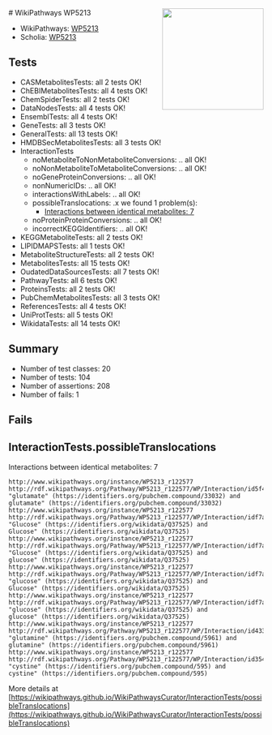<img style="float: right; width: 200px" src="https://upload.wikimedia.org/wikipedia/commons/thumb/8/83/Wplogo_with_text_500.png/640px-Wplogo_with_text_500.png" />
# WikiPathways WP5213

* WikiPathways: [WP5213](https://new.wikipathways.org/pathways/WP5213)
* Scholia: [WP5213](https://scholia.toolforge.org/wikipathways/WP5213)
## Tests
* CASMetabolitesTests: all 2 tests OK!
* ChEBIMetabolitesTests: all 4 tests OK!
* ChemSpiderTests: all 2 tests OK!
* DataNodesTests: all 4 tests OK!
* EnsemblTests: all 4 tests OK!
* GeneTests: all 3 tests OK!
* GeneralTests: all 13 tests OK!
* HMDBSecMetabolitesTests: all 3 tests OK!
* InteractionTests
    * noMetaboliteToNonMetaboliteConversions: .. all OK!
    * noNonMetaboliteToMetaboliteConversions: .. all OK!
    * noGeneProteinConversions: .. all OK!
    * nonNumericIDs: .. all OK!
    * interactionsWithLabels: .. all OK!
    * possibleTranslocations: .x we found 1 problem(s):
        * [Interactions between identical metabolites: 7](#d59038ca)
    * noProteinProteinConversions: .. all OK!
    * incorrectKEGGIdentifiers: .. all OK!
* KEGGMetaboliteTests: all 2 tests OK!
* LIPIDMAPSTests: all 1 tests OK!
* MetaboliteStructureTests: all 2 tests OK!
* MetabolitesTests: all 15 tests OK!
* OudatedDataSourcesTests: all 7 tests OK!
* PathwayTests: all 6 tests OK!
* ProteinsTests: all 2 tests OK!
* PubChemMetabolitesTests: all 3 tests OK!
* ReferencesTests: all 4 tests OK!
* UniProtTests: all 5 tests OK!
* WikidataTests: all 14 tests OK!


## Summary

* Number of test classes: 20
* Number of tests: 104
* Number of assertions: 208
* Number of fails: 1

## Fails

<a name="d59038ca" />

## InteractionTests.possibleTranslocations

Interactions between identical metabolites: 7
```
http://www.wikipathways.org/instance/WP5213_r122577 http://rdf.wikipathways.org/Pathway/WP5213_r122577/WP/Interaction/id5f4ae558 "glutamate" (https://identifiers.org/pubchem.compound/33032) and 
glutamate" (https://identifiers.org/pubchem.compound/33032)
http://www.wikipathways.org/instance/WP5213_r122577 http://rdf.wikipathways.org/Pathway/WP5213_r122577/WP/Interaction/idf7a8485f "Glucose" (https://identifiers.org/wikidata/Q37525) and 
Glucose" (https://identifiers.org/wikidata/Q37525)
http://www.wikipathways.org/instance/WP5213_r122577 http://rdf.wikipathways.org/Pathway/WP5213_r122577/WP/Interaction/idf7a8485f "Glucose" (https://identifiers.org/wikidata/Q37525) and 
glucose" (https://identifiers.org/wikidata/Q37525)
http://www.wikipathways.org/instance/WP5213_r122577 http://rdf.wikipathways.org/Pathway/WP5213_r122577/WP/Interaction/idf7a8485f "glucose" (https://identifiers.org/wikidata/Q37525) and 
Glucose" (https://identifiers.org/wikidata/Q37525)
http://www.wikipathways.org/instance/WP5213_r122577 http://rdf.wikipathways.org/Pathway/WP5213_r122577/WP/Interaction/idf7a8485f "glucose" (https://identifiers.org/wikidata/Q37525) and 
glucose" (https://identifiers.org/wikidata/Q37525)
http://www.wikipathways.org/instance/WP5213_r122577 http://rdf.wikipathways.org/Pathway/WP5213_r122577/WP/Interaction/id433d7020 "glutamine" (https://identifiers.org/pubchem.compound/5961) and 
glutamine" (https://identifiers.org/pubchem.compound/5961)
http://www.wikipathways.org/instance/WP5213_r122577 http://rdf.wikipathways.org/Pathway/WP5213_r122577/WP/Interaction/id35432579 "cystine" (https://identifiers.org/pubchem.compound/595) and 
cystine" (https://identifiers.org/pubchem.compound/595)
```

More details at [https://wikipathways.github.io/WikiPathwaysCurator/InteractionTests/possibleTranslocations](https://wikipathways.github.io/WikiPathwaysCurator/InteractionTests/possibleTranslocations)

